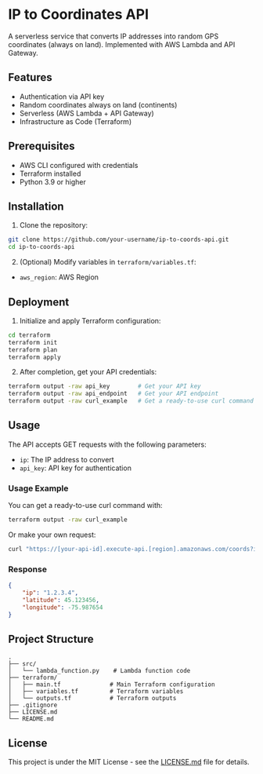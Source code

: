 # IP to Coordinates API

A serverless service that converts IP addresses into random GPS coordinates (always on land). Implemented with AWS Lambda and API Gateway.

## Features

- Authentication via API key
- Random coordinates always on land (continents)
- Serverless (AWS Lambda + API Gateway)
- Infrastructure as Code (Terraform)

## Prerequisites

- AWS CLI configured with credentials
- Terraform installed
- Python 3.9 or higher

## Installation

1. Clone the repository:
```bash
git clone https://github.com/your-username/ip-to-coords-api.git
cd ip-to-coords-api
```

2. (Optional) Modify variables in `terraform/variables.tf`:
- `aws_region`: AWS Region

## Deployment

1. Initialize and apply Terraform configuration:
```bash
cd terraform
terraform init
terraform plan
terraform apply
```

2. After completion, get your API credentials:
```bash
terraform output -raw api_key        # Get your API key
terraform output -raw api_endpoint   # Get your API endpoint
terraform output -raw curl_example   # Get a ready-to-use curl command
```

## Usage

The API accepts GET requests with the following parameters:

- `ip`: The IP address to convert
- `api_key`: API key for authentication

### Usage Example

You can get a ready-to-use curl command with:
```bash
terraform output -raw curl_example
```

Or make your own request:
```bash
curl "https://[your-api-id].execute-api.[region].amazonaws.com/coords?ip=1.2.3.4&api_key=[your-api-key]"
```

### Response

```json
{
    "ip": "1.2.3.4",
    "latitude": 45.123456,
    "longitude": -75.987654
}
```

## Project Structure

```
.
├── src/
│   └── lambda_function.py    # Lambda function code
├── terraform/
│   ├── main.tf              # Main Terraform configuration
│   ├── variables.tf         # Terraform variables
│   └── outputs.tf           # Terraform outputs
├── .gitignore
├── LICENSE.md
└── README.md
```

## License

This project is under the MIT License - see the [LICENSE.md](LICENSE.md) file for details.
